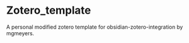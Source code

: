 # Zotero_template

A personal modified zotero template for obsidian-zotero-integration by mgmeyers.
